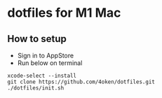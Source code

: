 # dotfiles for M1 Mac

## How to setup
- Sign in to AppStore
- Run below on terminal

```
xcode-select --install
git clone https://github.com/4oken/dotfiles.git
./dotfiles/init.sh
```